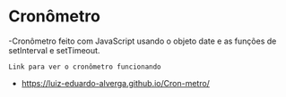 # Cronômetro

-Cronômetro feito com JavaScript usando o objeto date e as funções de setInterval e setTimeout.


    Link para ver o cronômetro funcionando
- https://luiz-eduardo-alverga.github.io/Cron-metro/
